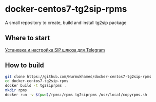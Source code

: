 # docker-centos7-tg2sip-rpms
A small repository to create, build and install tg2sip package

## Where to start
[Установка и настройка SIP шлюза для Telegram](https://voxlink.ru/kb/asterisk-configuration/ustanovka-i-nastrojka-sip-shljuza-dlja-telegram/)

## How to build
```bash
git clone https://github.com/Nurmukhamed/docker-centos7-tg2sip-rpms
cd docker-centos7-tg2sip-rpms
docker build -t tg2siprpms .
mkdir rpms
docker run -v $(pwd)/rpms:/rpms tg2siprpms /usr/local/copyrpms.sh
```
